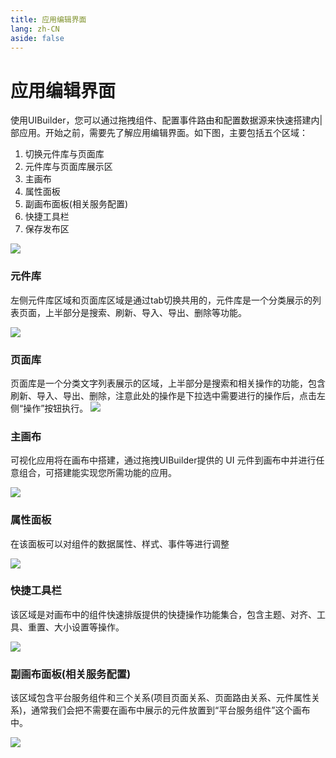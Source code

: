 ```yaml
---
title: 应用编辑界面
lang: zh-CN
aside: false
---
```


# 应用编辑界面
使用UIBuilder，您可以通过拖拽组件、配置事件路由和配置数据源来快速搭建内|部应用。开始之前，需要先了解应用编辑界面。如下图，主要包括五个区域：

1.  切换元件库与页面库
2.  元件库与页面库展示区
3.  主画布
4.  属性面板
5.  副画布面板(相关服务配置)
6.  快捷工具栏
7.  保存发布区

![](/images/editor-interface/0.png)

### 元件库
左侧元件库区域和页面库区域是通过tab切换共用的，元件库是一个分类展示的列表页面，上半部分是搜索、刷新、导入、导出、删除等功能。

![](/images/editor-interface/1.png)

### 页面库
页面库是一个分类文字列表展示的区域，上半部分是搜索和相关操作的功能，包含刷新、导入、导出、删除，注意此处的操作是下拉选中需要进行的操作后，点击左侧“操作”按钮执行。
![](/images/editor-interface/2.png)

### 主画布

可视化应用将在画布中搭建，通过拖拽UIBuilder提供的 UI 元件到画布中并进行任意组合，可搭建能实现您所需功能的应用。

![](/images/editor-interface/3.gif)

### 属性面板
在该面板可以对组件的数据属性、样式、事件等进行调整

![](/images/editor-interface/4.png)

### 快捷工具栏
该区域是对画布中的组件快速排版提供的快捷操作功能集合，包含主题、对齐、工具、重置、大小设置等操作。

![](/images/editor-interface/5.png)

### 副画布面板(相关服务配置)
该区域包含平台服务组件和三个关系(项目页面关系、页面路由关系、元件属性关系)，通常我们会把不需要在画布中展示的元件放置到“平台服务组件”这个画布中。

![](/images/editor-interface/6.png)